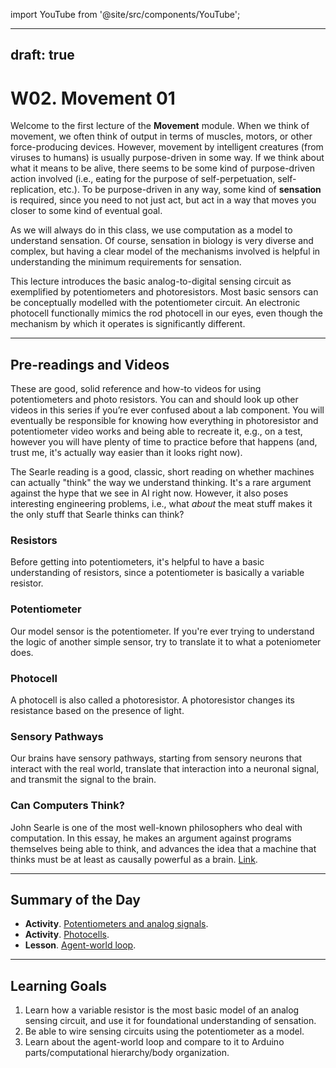 import YouTube from '@site/src/components/YouTube';

---
draft: true
---

# W02. Movement 01
Welcome to the first lecture of the **Movement** module. When we think of movement, we often think of output in terms of muscles, motors, or other force-producing devices. However, movement by intelligent creatures (from viruses to humans) is usually purpose-driven in some way. If we think about what it means to be alive, there seems to be some kind of purpose-driven action involved (i.e., eating for the purpose of self-perpetuation, self-replication, etc.). To be purpose-driven in any way, some kind of **sensation** is required, since you need to not just act, but act in a way that moves you closer to some kind of eventual goal.

As we will always do in this class, we use computation as a model to understand sensation. Of course, sensation in biology is very diverse and complex, but having a clear model of the mechanisms involved is helpful in understanding the minimum requirements for sensation.

This lecture introduces the basic analog-to-digital sensing circuit as exemplified by potentiometers and photoresistors. Most basic sensors can be conceptually modelled with the potentiometer circuit. An electronic photocell functionally mimics the rod photocell in our eyes, even though the mechanism by which it operates is significantly different.

---
## Pre-readings and Videos
These are good, solid reference and how-to videos for using potentiometers and photo resistors. You can and should look up other videos in this series if you’re ever confused about a lab component. You will eventually be responsible for knowing how everything in photoresistor and potentiometer video works and being able to recreate it, e.g., on a test, however you will have plenty of time to practice before that happens (and, trust me, it's actually way easier than it looks right now). 

The Searle reading is a good, classic, short reading on whether machines can actually "think" the way we understand thinking. It's a rare argument against the hype that we see in AI right now. However, it also poses interesting engineering problems, i.e., what *about* the meat stuff makes it the only stuff that Searle thinks can think?

### Resistors
<YouTube id="B4rc62KUKnI" />
Before getting into potentiometers, it's helpful to have a basic understanding of resistors, since a potentiometer is basically a variable resistor.

### Potentiometer
<YouTube id="Wa8CjGsOFzY" />
Our model sensor is the potentiometer. If you're ever trying to understand the logic of another simple sensor, try to translate it to what a poteniometer does.

### Photocell
<YouTube id="XwJQJnY6iUs" />
A photocell is also called a photoresistor. A photoresistor changes its resistance based on the presence of light. 

### Sensory Pathways
<YouTube id="0gjdP-cYujw" />
Our brains have sensory pathways, starting from sensory neurons that interact with the real world, translate that interaction into a neuronal signal, and transmit the signal to the brain. 

### Can Computers Think?
John Searle is one of the most well-known philosophers who deal with computation. In this essay, he makes an argument against programs themselves being able to think, and advances the idea that a machine that thinks must be at least as causally powerful as a brain. [Link](http://www.thatmarcusfamily.org/philosophy/Course_Websites/Readings/Searle%20-%20Can%20Computers%20Think.pdf).

---
## Summary of the Day

- **Activity**. [Potentiometers and analog signals](/docs/teaching/activities/analog-signals).
- **Activity**. [Photocells](/docs/teaching/activities/photocell).
- **Lesson**. [Agent-world loop](/docs/teaching/lessons/agents).

---
## Learning Goals
1. Learn how a variable resistor is the most basic model of an analog sensing circuit, and use it for foundational understanding of sensation.
2. Be able to wire sensing circuits using the potentiometer as a model.
3. Learn about the agent-world loop and compare to it to Arduino parts/computational hierarchy/body organization.